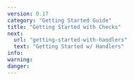 ```yaml
---
version: 0.17
category: "Getting Started Guide"
title: "Getting Started with Checks"
next:
  url: "getting-started-with-handlers"
  text: "Getting Started w/ Handlers"
info:
warning:
danger:
---
```

